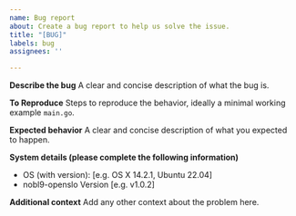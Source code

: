 ```yaml
---
name: Bug report
about: Create a bug report to help us solve the issue.
title: "[BUG]"
labels: bug
assignees: ''

---
```


**Describe the bug**
A clear and concise description of what the bug is.

**To Reproduce**
Steps to reproduce the behavior, ideally a minimal working example `main.go`.

**Expected behavior**
A clear and concise description of what you expected to happen.

**System details (please complete the following information)**
 - OS (with version): [e.g. OS X 14.2.1, Ubuntu 22.04]
 - nobl9-openslo Version [e.g. v1.0.2]

**Additional context**
Add any other context about the problem here.
